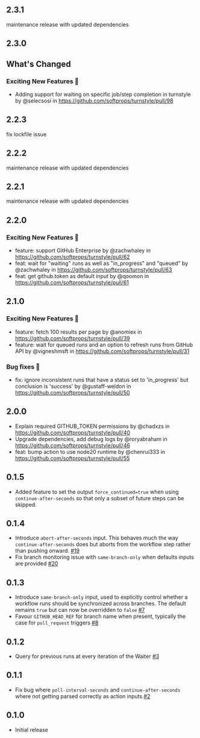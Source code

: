 ## 2.3.1

maintenance release with updated dependencies

## 2.3.0

## What's Changed

### Exciting New Features 🎉
* Adding support for waiting on specific job/step completion in turnstyle by @selecsosi in https://github.com/softprops/turnstyle/pull/98

## 2.2.3

fix lockfile issue

## 2.2.2

maintenance release with updated dependencies

## 2.2.1

maintenance release with updated dependencies

## 2.2.0

### Exciting New Features 🎉

- feature: support GitHub Enterprise by @zachwhaley in https://github.com/softprops/turnstyle/pull/62
- feat: wait for "waiting" runs as well as "in_progress" and "queued" by @zachwhaley in https://github.com/softprops/turnstyle/pull/63
- feat: get github.token as default input by @qoomon in https://github.com/softprops/turnstyle/pull/61

## 2.1.0

### Exciting New Features 🎉

- feature: fetch 100 results per page by @anomiex in https://github.com/softprops/turnstyle/pull/39
- feature: wait for queued runs and an option to refresh runs from GitHub API by @vigneshmsft in https://github.com/softprops/turnstyle/pull/31

### Bug fixes 🐛

- fix: ignore inconsistent runs that have a status set to 'in_progress' but conclusion is 'success' by @gustaff-weldon in https://github.com/softprops/turnstyle/pull/50

## 2.0.0

- Explain required GITHUB_TOKEN permissions by @chadxzs in https://github.com/softprops/turnstyle/pull/40
- Upgrade dependencies, add debug logs by @roryabraham in https://github.com/softprops/turnstyle/pull/46
- feat: bump action to use node20 runtime by @chenrui333 in https://github.com/softprops/turnstyle/pull/55

## 0.1.5

- Added feature to set the output `force_continued=true` when using `continue-after-seconds` so that only a subset of future steps can be skipped.

## 0.1.4

- Introduce `abort-after-seconds` input. This behaves much the way `continue-after-seconds` does but aborts from the workflow step rather than pushing onward. [#19](https://github.com/softprops/turnstyle/pull/19)
- Fix branch monitoring issue with `same-branch-only` when defaults inputs are provided [#20](https://github.com/softprops/turnstyle/pull/20)

## 0.1.3

- Introduce `same-branch-only` input, used to explicitly control whether a workflow runs should be synchronized across branches. The default remains `true` but can now be overridden to `false` [#7](https://github.com/softprops/turnstyle/pull/7)
- Favour `GITHUB_HEAD_REF` for branch name when present, typically the case for `pull_request` triggers [#8](https://github.com/softprops/turnstyle/pull/8)

## 0.1.2

- Query for previous runs at every iteration of the Waiter [#3](https://github.com/softprops/turnstyle/pull/4)

## 0.1.1

- Fix bug where `poll-interval-seconds` and `continue-after-seconds` where not getting parsed correctly as action inputs [#2](https://github.com/softprops/turnstyle/pull/2)

## 0.1.0

- Initial release
